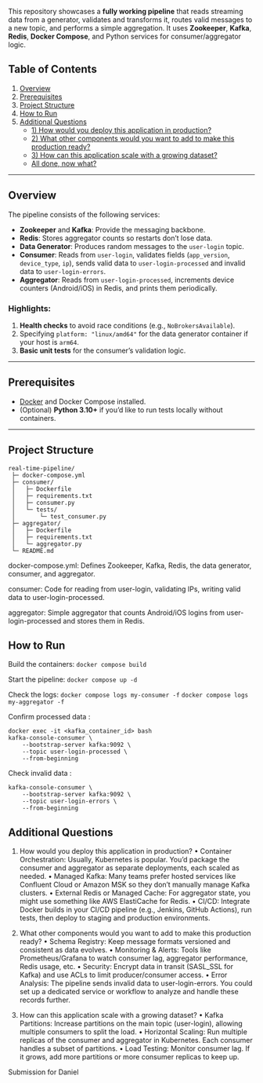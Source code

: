 This repository showcases a **fully working pipeline** that reads streaming data from a generator, validates and transforms it, routes valid messages to a new topic, and performs a simple aggregation. It uses **Zookeeper**, **Kafka**, **Redis**, **Docker Compose**, and Python services for consumer/aggregator logic.

## Table of Contents
1. [Overview](#overview)  
2. [Prerequisites](#prerequisites)  
3. [Project Structure](#project-structure)  
4. [How to Run](#how-to-run)  
5. [Additional Questions](#additional-questions)  
   - [1) How would you deploy this application in production?](#1-how-would-you-deploy-this-application-in-production)  
   - [2) What other components would you want to add to make this production ready?](#2-what-other-components-would-you-want-to-add-to-make-this-production-ready)  
   - [3) How can this application scale with a growing dataset?](#3-how-can-this-application-scale-with-a-growing-dataset)  
   - [All done, now what?](#all-done-now-what)

---

## Overview

The pipeline consists of the following services:

- **Zookeeper** and **Kafka**: Provide the messaging backbone.  
- **Redis**: Stores aggregator counts so restarts don’t lose data.  
- **Data Generator**: Produces random messages to the `user-login` topic.  
- **Consumer**: Reads from `user-login`, validates fields (`app_version`, `device_type`, `ip`), sends valid data to `user-login-processed` and invalid data to `user-login-errors`.  
- **Aggregator**: Reads from `user-login-processed`, increments device counters (Android/iOS) in Redis, and prints them periodically.

### Highlights:
1. **Health checks** to avoid race conditions (e.g., `NoBrokersAvailable`).  
2. Specifying `platform: "linux/amd64"` for the data generator container if your host is `arm64`.  
3. **Basic unit tests** for the consumer’s validation logic.  

---

## Prerequisites

- [Docker](https://www.docker.com/) and Docker Compose installed.  
- (Optional) **Python 3.10+** if you’d like to run tests locally without containers.

---

## Project Structure

```plaintext
real-time-pipeline/
 ├─ docker-compose.yml
 ├─ consumer/
 │   ├─ Dockerfile
 │   ├─ requirements.txt
 │   ├─ consumer.py
 │   └─ tests/
 │       └─ test_consumer.py
 ├─ aggregator/
 │   ├─ Dockerfile
 │   ├─ requirements.txt
 │   └─ aggregator.py
 └─ README.md
 ```

docker-compose.yml: Defines Zookeeper, Kafka, Redis, the data generator, consumer, and aggregator.

consumer: Code for reading from user-login, validating IPs, writing valid data to user-login-processed.

aggregator: Simple aggregator that counts Android/iOS logins from user-login-processed and stores them in Redis.

## How to Run
Build the containers: ```docker compose build```

Start the pipeline: ```docker compose up -d```

Check the logs: ```docker compose logs my-consumer -f```
```docker compose logs my-aggregator -f```

Confirm processed data : 
```
docker exec -it <kafka_container_id> bash
kafka-console-consumer \
    --bootstrap-server kafka:9092 \
    --topic user-login-processed \
    --from-beginning
```
    

Check invalid data : 
```
kafka-console-consumer \
    --bootstrap-server kafka:9092 \
    --topic user-login-errors \
    --from-beginning
```

## Additional Questions

1) How would you deploy this application in production?
	•	Container Orchestration: Usually, Kubernetes is popular. You’d package the consumer and aggregator as separate deployments, each scaled as needed.
	•	Managed Kafka: Many teams prefer hosted services like Confluent Cloud or Amazon MSK so they don’t manually manage Kafka clusters.
	•	External Redis or Managed Cache: For aggregator state, you might use something like AWS ElastiCache for Redis.
	•	CI/CD: Integrate Docker builds in your CI/CD pipeline (e.g., Jenkins, GitHub Actions), run tests, then deploy to staging and production environments.

2) What other components would you want to add to make this production ready?
	•	Schema Registry: Keep message formats versioned and consistent as data evolves.
	•	Monitoring & Alerts: Tools like Prometheus/Grafana to watch consumer lag, aggregator performance, Redis usage, etc.
	•	Security: Encrypt data in transit (SASL_SSL for Kafka) and use ACLs to limit producer/consumer access.
	•	Error Analysis: The pipeline sends invalid data to user-login-errors. You could set up a dedicated service or workflow to analyze and handle these records further.

3) How can this application scale with a growing dataset?
   	•	Kafka Partitions: Increase partitions on the main topic (user-login), allowing multiple consumers to split the load.
	•	Horizontal Scaling: Run multiple replicas of the consumer and aggregator in Kubernetes. Each consumer handles a subset of partitions.
	•	Load Testing: Monitor consumer lag. If it grows, add more partitions or more consumer replicas to keep up.


Submission for Daniel 
